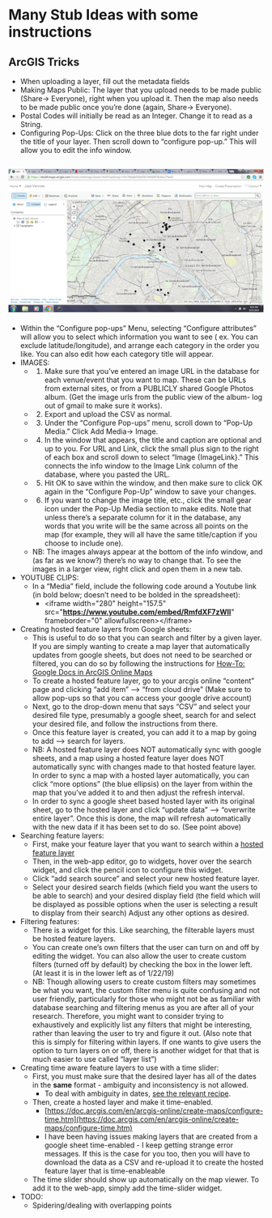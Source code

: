 # Many Stub Ideas with some instructions

## **ArcGIS Tricks**

* When uploading a layer, fill out the metadata fields
* Making Maps Public: The layer that you upload needs to be made public \(Share→ Everyone\), right when you upload it. Then the map also needs to be made public once you’re done \(again, Share→ Everyone\).
* Postal Codes will initially be read as an Integer. Change it to read as a String.
* Configuring Pop-Ups: Click on the three blue dots to the far right under the title of your layer. Then scroll down to “configure pop-up.” This will allow you to edit the info window.

## ![](../.gitbook/assets/0%20%282%29.png)

* Within the “Configure pop-ups” Menu, selecting “Configure attributes” will allow you to select which information you want to see \( ex. You can exclude latitude/longitude\), and arrange each category in the order you like. You can also edit how each category title will appear.
* IMAGES:
  * 1. Make sure that you’ve entered an image URL in the database for each venue/event that you want to map. These can be URLs from external sites, or from a PUBLICLY shared Google Photos album. \(Get the image urls from the public view of the album- log out of gmail to make sure it works\).
  * 2. Export and upload the CSV as normal.
  * 3. Under the “Configure Pop-ups” menu, scroll down to “Pop-Up Media.” Click Add Media→ Image.
  * 4. In the window that appears, the title and caption are optional and up to you. For URL and Link, click the small plus sign to the right of each box and scroll down to select “Image {ImageLink}.” This connects the info window to the Image Link column of the database, where you pasted the URL.
  * 5. Hit OK to save within the window, and then make sure to click OK again in the “Configure Pop-Up” window to save your changes.
  * 6. If you want to change the image title, etc., click the small gear icon under the Pop-Up Media section to make edits. Note that unless there’s a separate column for it in the database, any words that you write will be the same across all points on the map \(for example, they will all have the same title/caption if you choose to include one\).
  * NB: The images always appear at the bottom of the info window, and \(as far as we know?\) there’s no way to change that. To see the images in a larger view, right click and open them in a new tab.
* YOUTUBE CLIPS:
  * In a “Media” field, include the following code around a Youtube link \(in bold below; doesn’t need to be bolded in the spreadsheet\):
    * &lt;iframe width="280" height="157.5" src="**https://www.youtube.com/embed/RmfdXF7zWlI**" frameborder="0" allowfullscreen&gt;&lt;/iframe&gt;
* Creating hosted feature layers from Google sheets:
  * This is useful to do so that you can search and filter by a given layer. If you are simply wanting to create a map layer that automatically updates from google sheets, but does not need to be searched or filtered, you can do so by following the instructions for [How-To: Google Docs in ArcGIS Online Maps](https://www.youtube.com/watch?v=jG37zPui1r4)
  * To create a hosted feature layer, go to your arcgis online “content” page and clicking “add item” –&gt; “from cloud drive” \(Make sure to allow pop-ups so that you can access your google drive account\)
  * Next, go to the drop-down menu that says “CSV” and select your desired file type, presumably a google sheet, search for and select your desired file, and follow the instructions from there.
  * Once this feature layer is created, you can add it to a map by going to add –&gt; search for layers.
  * NB: A hosted feature layer does NOT automatically sync with google sheets, and a map using a hosted feature layer does NOT automatically sync with changes made to that hosted feature layer. In order to sync a map with a hosted layer automatically, you can click “more options” \(the blue ellipsis\) on the layer from within the map that you’ve added it to and then adjust the refresh interval.
  * In order to sync a google sheet based hosted layer with its original sheet, go to the hosted layer and click “update data” –&gt; “overwrite entire layer”. Once this is done, the map will refresh automatically with the new data if it has been set to do so. \(See point above\)
* Searching feature layers:
  * First, make your feature layer that you want to search within a [hosted feature layer](https://doc.arcgis.com/en/arcgis-online/manage-data/publish-features.htm)
  * Then, in the web-app editor, go to widgets, hover over the search widget, and click the pencil icon to configure this widget.
  * Click “add search source” and select your new hosted feature layer.
  * Select your desired search fields \(which field you want the users to be able to search\) and your desired display field \(the field which will be displayed as possible options when the user is selecting a result to display from their search\) Adjust any other options as desired.
* Filtering features:
  * There is a widget for this. Like searching, the filterable layers must be hosted feature layers.
  * You can create one’s own filters that the user can turn on and off by editing the widget. You can also allow the user to create custom filters \(turned off by default\) by checking the box in the lower left. \(At least it is in the lower left as of 1/22/19\)
  * NB: Though allowing users to create custom filters may sometimes be what you want, the custom filter menu is quite confusing and not user friendly, particularly for those who might not be as familiar with database searching and filtering menus as you are after all of your research. Therefore, you might want to consider trying to exhaustively and explicitly list any filters that might be interesting, rather than leaving the user to try and figure it out. \(Also note that this is simply for filtering within layers. If one wants to give users the option to turn layers on or off, there is another widget for that that is much easier to use called “layer list”\)
* Creating time aware feature layers to use with a time slider:
  * First, you must make sure that the desired layer has all of the dates in the **same** format - ambiguity and inconsistency is not allowed.
    * To deal with ambiguity in dates, [see the relevant recipe](https://docs.google.com/document/d/1bPy9dD6_x6Fb_UKTcmUzfVZ2o7JrjQOReDj2i176tME/edit?usp=sharing).
  * Then, create a hosted layer and make it time-enabled.
    * [https://doc.arcgis.com/en/arcgis-online/create-maps/configure-time.htm](https://doc.arcgis.com/en/arcgis-online/create-maps/configure-time.htm)
    * I have been having issues making layers that are created from a google sheet time-enabled - I keep getting strange error messages. If this is the case for you too, then you will have to download the data as a CSV and re-upload it to create the hosted feature layer that is time-enableable
  * The time slider should show up automatically on the map viewer. To add it to the web-app, simply add the time-slider widget.
* TODO:
  * Spidering/dealing with overlapping points


